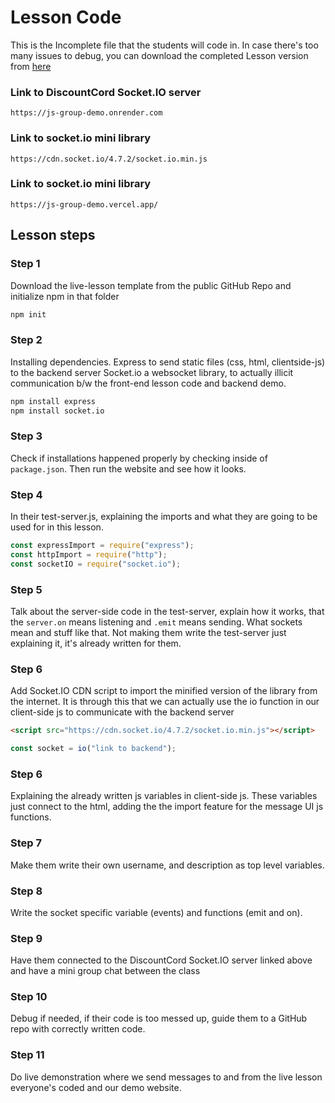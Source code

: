 # Lesson Code

This is the Incomplete file that the students will code in.
In case there's too many issues to debug, you can download the completed Lesson version from [here](https://github.com/blekmus/js-group-lesson)

### Link to DiscountCord Socket.IO server
```
https://js-group-demo.onrender.com
```

### Link to socket.io mini library
```
https://cdn.socket.io/4.7.2/socket.io.min.js
```

### Link to socket.io mini library
```
https://js-group-demo.vercel.app/
```


## Lesson steps

### Step 1
Download the live-lesson template from the public GitHub Repo and initialize npm in that folder
``` sh
npm init
```

### Step 2 
Installing dependencies.
Express to send static files (css, html, clientside-js) to the backend server
Socket.io a websocket library, to actually illicit communication b/w the front-end lesson code and backend demo.

``` sh
npm install express
npm install socket.io
```

### Step 3
Check if installations happened properly by checking inside of `package.json`. Then run the website and see how it looks.

### Step 4
In their test-server.js, explaining the imports and what they are going to be used for in this lesson.

``` js
const expressImport = require("express");
const httpImport = require("http");
const socketIO = require("socket.io");
```

### Step 5
Talk about the server-side code in the test-server, explain how it works, that the `server.on` means listening and `.emit` means sending. What sockets mean and stuff like that. Not making them write the test-server just explaining it, it's already written for them.

### Step 6
Add Socket.IO CDN script to import the minified version of the library from the internet. It is through this that we can actually use the io function in our client-side js to communicate with the backend server

``` html
<script src="https://cdn.socket.io/4.7.2/socket.io.min.js"></script>
```

``` js
const socket = io("link to backend");
```

### Step 6 
Explaining the already written js variables in client-side js. These variables just connect to the html, adding the the import feature for the message UI js functions.

### Step 7 
Make them write their own username, and description as top level variables.

### Step 8 
Write the socket specific variable (events) and functions (emit and on).

### Step 9
Have them connected to the DiscountCord Socket.IO server linked above and have a mini group chat between the class

### Step 10
Debug if needed, if their code is too messed up, guide them to a GitHub repo with correctly written code.

### Step 11 
Do live demonstration where we send messages to and from the live lesson everyone's coded and our demo website.
